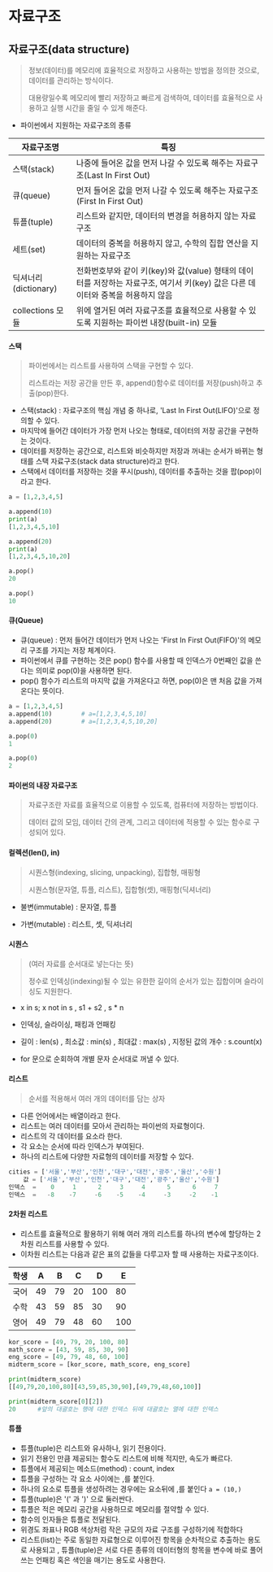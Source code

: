 # 자료구조

## 자료구조(data structure)

> 정보(데이터)를 메모리에 효율적으로 저장하고 사용하는 방법을 정의한 것으로, 데이터를 관리하는 방식이다.
>
> 대용량일수록 메모리에 빨리 저장하고 빠르게 검색하여, 데이터를 효율적으로 사용하고 실행 시간을 줄일 수 있게 해준다.

* 파이썬에서 지원하는 자료구조의 종류

| 자료구조명           | 특징                                                         |
| -------------------- | ------------------------------------------------------------ |
| 스택(stack)          | 나중에 들어온 값을 먼저 나갈 수 있도록 해주는 자료구조(Last In First Out) |
| 큐(queue)            | 먼저 들어온 값을 먼저 나갈 수 있도록 해주는 자료구조(First In First Out) |
| 튜플(tuple)          | 리스트와 같지만, 데이터의 변경을 허용하지 않는 자료구조      |
| 세트(set)            | 데이터의 중복을 허용하지 않고, 수학의 집합 연산을 지원하는 자료구조 |
| 딕셔너리(dictionary) | 전화번호부와 같이 키(key)와 값(value) 형태의 데이터를 저장하는 자료구조, 여기서 키(key) 값은 다른 데이터와 중복을 허용하지 않음 |
| collections 모듈     | 위에 열거된 여러 자료구조를 효율적으로 사용할 수 있도록 지원하는 파이썬 내장(built-in) 모듈 |



#### 스택

>파이썬에서는 리스트를 사용하여 스택을 구현할 수 있다.
>
>리스트라는 저장 공간을 만든 후, append()함수로 데이터를 저장(push)하고 추출(pop)한다.

* 스택(stack) : 자료구조의 핵심 개념 중 하나로, 'Last In First Out(LIFO)'으로 정의할 수 있다.
* 마지막에 들어간 데이터가 가장 먼저 나오는 형태로, 데이터의 저장 공간을 구현하는 것이다.
* 데이터를 저장하는 공간으로, 리스트와 비슷하지만 저장과 꺼내는 순서가 바뀌는 형태를 스택 자료구조(stack data structure)라고 한다.
* 스택에서 데이터를 저장하는 것을 푸시(push), 데이터를 추출하는 것을 팝(pop)이라고 한다.

```python
a = [1,2,3,4,5]

a.append(10)
print(a)
[1,2,3,4,5,10]

a.append(20)
print(a)
[1,2,3,4,5,10,20]

a.pop()
20

a.pop()
10
```



#### 큐(Queue)

* 큐(queue) : 먼저 들어간 데이터가 먼저 나오는 'First In First Out(FIFO)'의 메모리 구조를 가지는 저장 체계이다.
* 파이썬에서 큐를 구현하는 것은 pop() 함수를 사용할 때 인덱스가 0번째인 값을 쓴다는 의미로 pop(0)을 사용하면 된다.
* pop() 함수가 리스트의 마지막 값을 가져온다고 하면, pop(0)은 맨 처음 값을 가져온다는 뜻이다.

```python
a = [1,2,3,4,5]
a.append(10)		# a=[1,2,3,4,5,10]
a.append(20)		# a=[1,2,3,4,5,10,20]

a.pop(0)
1

a.pop(0)
2
```



#### 파이썬의 내장 자료구조

> 자료구조란 자료를 효율적으로 이용할 수 있도록, 컴퓨터에 저장하는 방법이다.
>
> 데이터 값의 모임, 데이터 간의 관계, 그리고 데이터에 적용할 수 있는 함수로 구성되어 있다.



#### 컬렉션(len(), in)

>시퀀스형(indexing, slicing, unpacking), 집합형, 매핑형
>
>시퀀스형(문자열, 튜플, 리스트), 집합형(셋), 매핑형(딕셔너리)

* 불변(immutable) : 문자열, 튜플

* 가변(mutable) : 리스트, 셋, 딕셔너리



#### 시퀀스

> (여러 자료를 순서대로 넣는다는 뜻)
>
> 정수로 인덱싱(indexing)될 수 있는 유한한 길이의 순서가 있는 집합이며 슬라이싱도 지원한다.

* x in s; x not in s , s1 + s2 , s * n

* 인덱싱, 슬라이싱, 패킹과 언패킹 

* 길이 : len(s) , 최소값 : min(s) , 최대값 : max(s) , 지정된 값의 개수 : s.count(x)

* for 문으로 순회하여 개별 문자 순서대로 꺼낼 수 있다.



#### 리스트

> 순서를 적용해서 여러 개의 데이터를 담는 상자

* 다른 언어에서는 배열이라고 한다.
* 리스트는 여러 데이터를 모아서 관리하는 파이썬의 자료형이다.
* 리스트의 각 데이터를 요소라 한다.
* 각 요소는 순서에 따라 인덱스가 부여된다.
* 하나의 리스트에 다양한 자료형의 데이터를 저장할 수 있다.

```python
cities = ['서울','부산','인천','대구','대전','광주','울산','수원']
	값 = ['서울','부산','인천','대구','대전','광주','울산','수원']
인덱스  =    0		1	   2     3     4      5      6     7
인덱스  =   -8    -7     -6    -5    -4     -3     -2    -1
```



#### 2차원 리스트

* 리스트를 효율적으로 활용하기 위해 여러 개의 리스트를 하나의 변수에 할당하는 2차원 리스트를 사용할 수 있다.
* 이차원 리스트는 다음과 같은 표의 값들을 다루고자 할 때 사용하는 자료구조이다.

| 학생 | A    | B    | C    | D    | E    |
| ---- | ---- | ---- | ---- | ---- | ---- |
| 국어 | 49   | 79   | 20   | 100  | 80   |
| 수학 | 43   | 59   | 85   | 30   | 90   |
| 영어 | 49   | 79   | 48   | 60   | 100  |

```python
kor_score = [49, 79, 20, 100, 80]
math_score = [43, 59, 85, 30, 90]
eng_score = [49, 79, 48, 60, 100]
midterm_score = [kor_score, math_score, eng_score]

print(midterm_score)
[[49,79,20,100,80][43,59,85,30,90],[49,79,48,60,100]]

print(midterm_score[0][2])
20		#앞의 대괄호는 행에 대한 인덱스 뒤에 대괄호는 열에 대한 인덱스
```



#### 튜플

* 튜플(tuple)은 리스트와 유사하나, 읽기 전용이다.
* 읽기 전용인 만큼 제공되는 함수도 리스트에 비해 적지만, 속도가 빠르다.
* 튜플에서 제공되는 메소드(method) : count, index
* 튜플을 구성하는 각 요소 사이에는 ,를 붙인다.
* 하나의 요소로 튜플을 생성하려는 경우에는 요소뒤에 ,를 붙인다 `a = (10,)`
* 튜플(tuple)은  '(' 과 ')' 으로 둘러싼다.
* 튜플은 적은 메모리 공간을 사용하므로 메모리를 절약할 수 있다.
* 함수의 인자들은 튜플로 전달된다.
* 위경도 좌표나 RGB 색상처럼 작은 규모의 자료 구조를 구성하기에 적합하다
* 리스트(list)는 주로 동일한 자료형으로 이루어진 항목을 순차적으로 추출하는 용도로 사용되고 , 튜플(tuple)은 서로 다른 종류의 데이터형의 항목을 변수에 바로 풀어 쓰는 언패킹 혹은 색인을 매기는 용도로 사용한다.